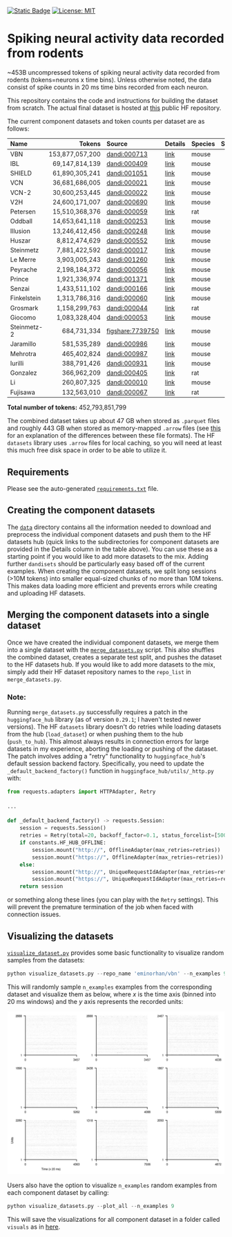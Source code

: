 [![Static Badge](https://img.shields.io/badge/🤗_datasets-neural_pile_rodent-blue)](https://huggingface.co/datasets/eminorhan/neural-pile-rodent)
[![License: MIT](https://img.shields.io/badge/License-MIT-yellow.svg)](https://opensource.org/licenses/MIT)

# Spiking neural activity data recorded from rodents 

~453B uncompressed tokens of spiking neural activity data recorded from rodents (tokens=neurons x time bins). Unless otherwise noted, the data consist of spike counts in 20 ms time bins recorded from each neuron.

This repository contains the code and instructions for building the dataset from scratch. The actual final dataset is hosted at [this](https://huggingface.co/datasets/eminorhan/neural-pile-rodent) public HF repository.

The current component datasets and token counts per dataset are as follows:

| Name        | Tokens            | Source                                                                                                                      | Details                      | Species | Subjects | Sessions |
| :---------- | ----------------: | :-------------------------------------------------------------------------------------------------------------------------- | :---------------------------|:--------|---------:| -------: |
| VBN         | 153,877,057,200   | [dandi:000713](https://dandiarchive.org/dandiset/000713)                                                                       | [link](data/vbn)             | mouse   | 81       |      153 |
| IBL         | 69,147,814,139    | [dandi:000409](https://dandiarchive.org/dandiset/000409)                                                                       | [link](data/ibl)             | mouse   | 115      |      347 |
| SHIELD      | 61,890,305,241    | [dandi:001051](https://dandiarchive.org/dandiset/001051)                                                                       | [link](data/shield)          | mouse   | 27       |       99 |
| VCN         | 36,681,686,005    | [dandi:000021](https://dandiarchive.org/dandiset/000021)                                                                       | [link](data/vcn)             | mouse   | 32       |       32 |
| VCN-2       | 30,600,253,445    | [dandi:000022](https://dandiarchive.org/dandiset/000022)                                                                       | [link](data/vcn-2)           | mouse   | 26       |       26 |
| V2H         | 24,600,171,007    | [dandi:000690](https://dandiarchive.org/dandiset/000690)                                                                       | [link](data/v2h)             | mouse   | 25       |       25 |
| Petersen    | 15,510,368,376    | [dandi:000059](https://dandiarchive.org/dandiset/000059)                                                                       | [link](data/petersen)        | rat     | 5        |       24 |
| Oddball     | 14,653,641,118    | [dandi:000253](https://dandiarchive.org/dandiset/000253)                                                                       | [link](data/oddball)         | mouse   | 14       |       14 |
| Illusion    | 13,246,412,456    | [dandi:000248](https://dandiarchive.org/dandiset/000248)                                                                       | [link](data/illusion)        | mouse   | 12       |       12 |
| Huszar      | 8,812,474,629     | [dandi:000552](https://dandiarchive.org/dandiset/000552)                                                                       | [link](data/huszar)          | mouse   | 17       |       65 |
| Steinmetz   | 7,881,422,592     | [dandi:000017](https://dandiarchive.org/dandiset/000017)                                                                       | [link](data/steinmetz)       | mouse   | 10       |       39 |
| Le Merre    | 3,903,005,243     | [dandi:001260](https://dandiarchive.org/dandiset/001260)                                                                       | [link](data/lemerre)         | mouse   | 41       |       74 |
| Peyrache    | 2,198,184,372     | [dandi:000056](https://dandiarchive.org/dandiset/000056)                                                                       | [link](data/peyrache)        | mouse   | 7        |       40 |
| Prince      | 1,921,336,974     | [dandi:001371](https://dandiarchive.org/dandiset/001371)                                                                       | [link](data/prince)          | mouse   | 7        |       66 |
| Senzai      | 1,433,511,102     | [dandi:000166](https://dandiarchive.org/dandiset/000166)                                                                       | [link](data/senzai)          | mouse   | 19       |       19 |
| Finkelstein | 1,313,786,316     | [dandi:000060](https://dandiarchive.org/dandiset/000060)                                                                       | [link](data/finkelstein)     | mouse   | 9        |       98 |
| Grosmark    | 1,158,299,763     | [dandi:000044](https://dandiarchive.org/dandiset/000044)                                                                       | [link](data/grosmark)        | rat     | 4        |        8 |
| Giocomo     | 1,083,328,404     | [dandi:000053](https://dandiarchive.org/dandiset/000053)                                                                       | [link](data/giocomo)         | mouse   | 34       |      349 |
| Steinmetz-2 | 684,731,334       | [figshare:7739750](https://figshare.com/articles/dataset/Eight-probe_Neuropixels_recordings_during_spontaneous_behaviors/7739750)| [link](data/steinmetz-2)   | mouse   | 3        |        3 |
| Jaramillo   | 581,535,289       | [dandi:000986](https://dandiarchive.org/dandiset/000986)                                                                       | [link](data/jaramillo)       | mouse   | 5        |       15 |
| Mehrotra    | 465,402,824       | [dandi:000987](https://dandiarchive.org/dandiset/000987)                                                                       | [link](data/mehrotra)        | mouse   | 3        |       14 |
| Iurilli     | 388,791,426       | [dandi:000931](https://dandiarchive.org/dandiset/000931)                                                                       | [link](data/iurilli)         | mouse   | 1        |        1 |
| Gonzalez    | 366,962,209       | [dandi:000405](https://dandiarchive.org/dandiset/000405)                                                                       | [link](data/gonzalez)        | rat     | 5        |      276 |
| Li          | 260,807,325       | [dandi:000010](https://dandiarchive.org/dandiset/000010)                                                                       | [link](data/li)              | mouse   | 23       |       99 |
| Fujisawa    | 132,563,010       | [dandi:000067](https://dandiarchive.org/dandiset/000067)                                                                       | [link](data/fujisawa)        | rat     | 3        |       10 |

**Total number of tokens:** 452,793,851,799

 The combined dataset takes up about 47 GB when stored as `.parquet` files and roughly 443 GB when stored as memory-mapped `.arrow` files (see [this](https://stackoverflow.com/a/56481636) for an explanation of the differences between these file formats). The HF `datasets` library uses `.arrow` files for local caching, so you will need at least this much free disk space in order to be able to utilize it.

## Requirements
Please see the auto-generated [`requirements.txt`](requirements.txt) file.

## Creating the component datasets
The [`data`](data) directory contains all the information needed to download and preprocess the individual component datasets and push them to the HF datasets hub (quick links to the subdirectories for component datasets are provided in the Details column in the table above). You can use these as a starting point if you would like to add more datasets to the mix. Adding further `dandisets` should be particularly easy based off of the current examples. When creating the component datasets, we split long sessions (>10M tokens) into smaller equal-sized chunks of no more than 10M tokens. This makes data loading more efficient and prevents errors while creating and uploading HF datasets.

## Merging the component datasets into a single dataset
Once we have created the individual component datasets, we merge them into a single dataset with the [`merge_datasets.py`](merge_datasets.py) script. This also shuffles the combined dataset, creates a separate test split, and pushes the dataset to the HF datasets hub. If you would like to add more datasets to the mix, simply add their HF dataset repository names to the `repo_list` in `merge_datasets.py`.

### Note:
Running `merge_datasets.py` successfully requires a patch in the `huggingface_hub` library (as of version `0.29.1`; I haven't tested newer versions). The HF `datasets` library doesn't do retries while loading datasets from the hub (`load_dataset`) or when pushing them to the hub (`push_to_hub`). This almost always results in connection errors for large datasets in my experience, aborting the loading or pushing of the dataset. The patch involves adding a "retry" functionality to `huggingface_hub`'s default session backend factory. Specifically, you need to update the `_default_backend_factory()` function in `huggingface_hub/utils/_http.py` with:
```python
from requests.adapters import HTTPAdapter, Retry

...

def _default_backend_factory() -> requests.Session:
    session = requests.Session()
    retries = Retry(total=20, backoff_factor=0.1, status_forcelist=[500, 502, 503, 504])
    if constants.HF_HUB_OFFLINE:
        session.mount("http://", OfflineAdapter(max_retries=retries))
        session.mount("https://", OfflineAdapter(max_retries=retries))
    else:
        session.mount("http://", UniqueRequestIdAdapter(max_retries=retries))
        session.mount("https://", UniqueRequestIdAdapter(max_retries=retries))
    return session
```  
or something along these lines (you can play with the `Retry` settings). This will prevent the premature termination of the job when faced with connection issues. 

## Visualizing the datasets
[`visualize_dataset.py`](visualize_dataset.py) provides some basic functionality to visualize random samples from the datasets:
```python
python visualize_datasets.py --repo_name 'eminorhan/vbn' --n_examples 9
```
This will randomly sample `n_examples` examples from the corresponding dataset and visualize them as below, where *x* is the time axis (binned into 20 ms windows) and the *y* axis represents the recorded units:

![](visuals/vbn.jpg)

Users also have the option to visualize `n_examples` random examples from each component dataset by calling:
```python
python visualize_datasets.py --plot_all --n_examples 9
```

This will save the visualizations for all component dataset in a folder called `visuals` as in [here](visuals).